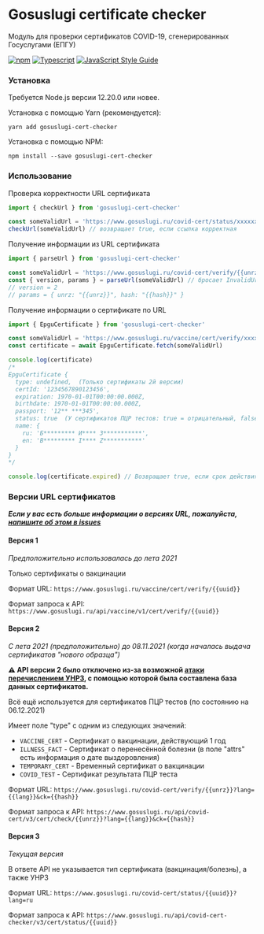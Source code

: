 # Gosuslugi certificate checker

Модуль для проверки сертификатов COVID-19, сгенерированных Госуслугами (ЕПГУ)

[![npm](https://img.shields.io/npm/v/gosuslugi-cert-checker)](https://www.npmjs.com/package/gosuslugi-cert-checker) [![Typescript](https://img.shields.io/badge/TypeScript-007ACC?logo=typescript&logoColor=white)](https://www.typescriptlang.org/) [![JavaScript Style Guide](https://img.shields.io/badge/code_style-standard-brightgreen.svg)](https://standardjs.com)



### Установка

Требуется Node.js версии 12.20.0 или новее.

Установка с помощью Yarn (рекомендуется):

```
yarn add gosuslugi-cert-checker
```

Установка с помощью NPM:

```
npm install --save gosuslugi-cert-checker
```



### Использование

Проверка корректности URL сертификата

```javascript
import { checkUrl } from 'gosuslugi-cert-checker'

const someValidUrl = 'https://www.gosuslugi.ru/covid-cert/status/xxxxxx'
checkUrl(someValidUrl) // возвращает true, если ссылка корректная
```

Получение информации из URL сертификата

```javascript
import { parseUrl } from 'gosuslugi-cert-checker'

const someValidUrl = 'https://www.gosuslugi.ru/covid-cert/verify/{{unrz}}?lang=ru&ck={{hash}}'
const { version, params } = parseUrl(someValidUrl) // бросает InvalidUrlError, если ссылка некорректная
// version = 2
// params = { unrz: "{{unrz}}", hash: "{{hash}}" }
```

Получение информации о сертификате по URL

```javascript
import { EpguCertificate } from 'gosuslugi-cert-checker'

const someValidUrl = 'https://www.gosuslugi.ru/vaccine/cert/verify/xxxxx'
const certificate = await EpguCertificate.fetch(someValidUrl)

console.log(certificate)
/*
EpguCertificate {
  type: undefined,  (Только сертификаты 2й версии)
  certId: '1234567890123456',
  expiration: 1970-01-01T00:00:00.000Z,
  birthdate: 1970-01-01T00:00:00.000Z,
  passport: '12** ***345',
  status: true  (У сертификатов ПЦР тестов: true = отрицательный, false = положительный)
  name: {
    ru: 'Б********* И**** З***********',
    en: 'B********* I**** Z***********'
  }
}
*/

console.log(certificate.expired) // Возвращает true, если срок действия сертификата истёк
```



### Версии URL сертификатов

_**Если у вас есть больше информации о версиях URL, пожалуйста, [напишите об этом в issues](https://github.com/m4l3vich/gosuslugi-cert-checker/issues/new)**_

#### Версия 1

*Предположительно использовалась до лета 2021*

Только сертификаты о вакцинации

Формат URL: `https://www.gosuslugi.ru/vaccine/cert/verify/{{uuid}}`

Формат запроса к API: `https://www.gosuslugi.ru/api/vaccine/v1/cert/verify/{{uuid}}`

#### Версия 2

*С лета 2021 (предположительно) до 08.11.2021 (когда началась выдача сертификатов "нового образца")*

**⚠️ API версии 2 было отключено из-за возможной [атаки перечислением УНРЗ](https://www.bbc.com/russian/news-60130755), с помощью которой была составлена база данных сертификатов.**

Всё ещё используется для сертификатов ПЦР тестов (по состоянию на 06.12.2021)

Имеет поле "type" с одним из следующих значений:

- `VACCINE_CERT` - Сертификат о вакцинации, действующий 1 год
- `ILLNESS_FACT` - Сертификат о перенесённой болезни (в поле "attrs" есть информация о дате выздоровления)
- `TEMPORARY_CERT` - Временный сертификат о вакцинации
- `COVID_TEST` - Сертификат результата ПЦР теста

Формат URL: `https://www.gosuslugi.ru/covid-cert/verify/{{unrz}}?lang={{lang}}&ck={{hash}}`

Формат запроса к API: `https://www.gosuslugi.ru/api/covid-cert/v3/cert/check/{{unrz}}?lang={{lang}}&ck={{hash}}`

#### Версия 3

*Текущая версия*

В ответе API не указывается тип сертификата (вакцинация/болезнь), а также УНРЗ

Формат URL: `https://www.gosuslugi.ru/covid-cert/status/{{uuid}}?lang=ru`

Формат запроса к API: `https://www.gosuslugi.ru/api/covid-cert-checker/v3/cert/status/{{uuid}}`

